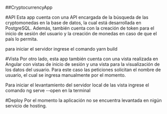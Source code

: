##CryptocurrencyApp

#API
Esta app cuenta con una API encargada de la búsqueda de las cryptomonedas en la base de datos,
la cual está desarrollada en PostgreSQL. Además, también cuenta con la creación de token para
el inicio de sesión del usuario y la creación de monedas en caso de que el país lo permita.

para iniciar el servidor ingrese el comando yarn build

#Vista
Por otro lado, esta app también cuenta con una vista realizada en Angular con vistas de inicio de sesión
y una vista para la visualización de los datos del usuario. Para este caso las peticiones solicitan el nombre
de usuario, el cual se ingresa manualmente por el momento.

Para iniciar el levantamiento del servidor local de las vista ingrese el comando ng serve --open en la terminal

#Deploy
Por el momento la aplicación no se encuentra levantada en nigún servicio de hosting.
